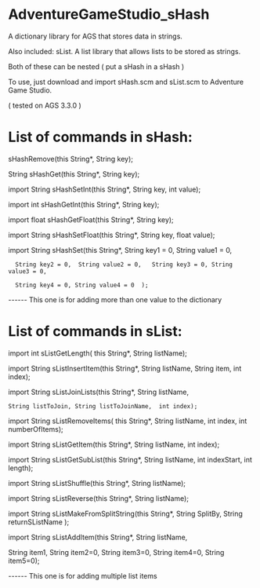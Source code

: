 # AdventureGameStudio_sHash

A dictionary library for AGS that stores data in strings.

Also included: sList. A list library that allows lists to be stored as strings. 

Both of these can be nested ( put a sHash in a sHash )

To use, just download and import sHash.scm and sList.scm to Adventure Game Studio. 

( tested on AGS 3.3.0 )

# List of commands in sHash:
sHashRemove(this String*,  String key); 

String sHashGet(this String*,  String key);

import String sHashSetInt(this String*,  String key, int value);

import int sHashGetInt(this String*,  String key);

import float sHashGetFloat(this String*,  String key);

import String sHashSetFloat(this String*,  String key, float value);

import String sHashSet(this String*,  String key1 = 0, String value1 = 0, 

      String key2 = 0,  String value2 = 0,   String key3 = 0, String value3 = 0, 
      
      String key4 = 0, String value4 = 0  );
      
------ This one is for adding more than one  value to the dictionary

# List of commands in sList:
import int sListGetLength(  this String*,  String listName);

import String sListInsertItem(this String*,  String listName, String item,  int index);

import String sListJoinLists(this String*, String listName, 

    String listToJoin, String listToJoinName,  int index);
    
import String sListRemoveItems(  this String*,  String listName, int index,  int numberOfItems);

import String sListGetItem(this String*,  String listName,  int index);

import String sListGetSubList(this String*,  String listName,  int indexStart, int length);

import String sListShuffle(this String*, String listName);

import String sListReverse(this String*, String listName);

import String sListMakeFromSplitString(this String*,  String SplitBy, String returnSListName );

import String sListAddItem(this String*,  String listName, 

  String item1, String item2=0, String item3=0, String item4=0, String item5=0);
  
------ This one is for adding multiple list items
 
